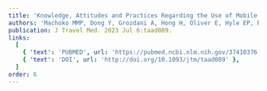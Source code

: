 ```yaml
---
title: 'Knowledge, Attitudes and Practices Regarding the Use of Mobile Travel Health Apps.'
authors: 'Machoko MMP, Dong Y, Grozdani A, Hong H, Oliver E, Hyle EP, Ryan ET, Walker AT, Colubri A, LaRocque RC.'
publication: J Travel Med. 2023 Jul 6:taad089.
links:
  [
    { 'text': 'PUBMED', url: 'https://pubmed.ncbi.nlm.nih.gov/37410376' },
    { 'text': 'DOI', url: 'http://doi.org/10.1093/jtm/taad089' },
  ]
order: 6
---
```

